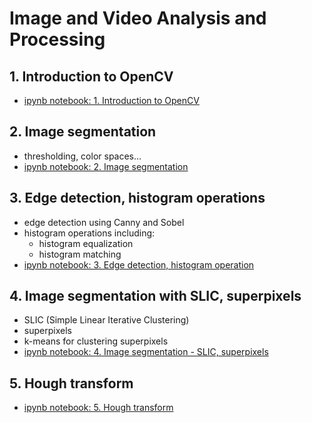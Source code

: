 # Image and Video Analysis and Processing

## 1. Introduction to OpenCV

- [ipynb notebook: 1. Introduction to OpenCV](./lab1%20-%20introduction%20to%20opencv/Podstawy_OpenCV.ipynb)

## 2. Image segmentation

- thresholding, color spaces...
- [ipynb notebook: 2. Image segmentation](./lab2%20-%20image%20segmentation/lab2-image-segmentation.ipynb) 

## 3. Edge detection, histogram operations

- edge detection using Canny and Sobel
- histogram operations including:
    - histogram equalization 
    - histogram matching
- [ipynb notebook: 3. Edge detection, histogram operation](./lab3%20-%20edge%20detection,%20histrogram%20operations/lab3.ipynb)

## 4. Image segmentation with SLIC, superpixels

- SLIC (Simple Linear Iterative Clustering)
- superpixels
- k-means for clustering superpixels
- [ipynb notebook: 4. Image segmentation - SLIC, superpixels](./lab4%20-%20image%20segmentation/lab4-image-segmentation.ipynb)

## 5. Hough transform

- [ipynb notebook: 5. Hough transform](./lab5%20-%20hugh%20transform/Lab5_zadanie_Hough.ipynb)

